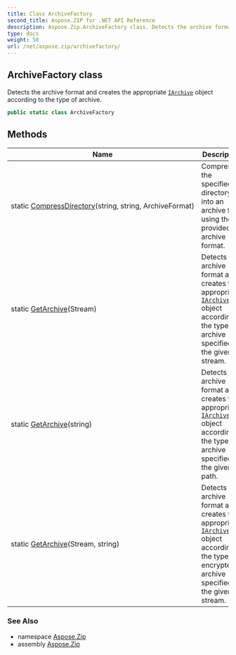 ```yaml
---
title: Class ArchiveFactory
second_title: Aspose.ZIP for .NET API Reference
description: Aspose.Zip.ArchiveFactory class. Detects the archive format and creates the appropriate IArchive object according to the type of archive
type: docs
weight: 50
url: /net/aspose.zip/archivefactory/
---
```

## ArchiveFactory class

Detects the archive format and creates the appropriate [`IArchive`](../iarchive/) object according to the type of archive.

```csharp
public static class ArchiveFactory
```

## Methods

| Name | Description |
| --- | --- |
| static [CompressDirectory](../../aspose.zip/archivefactory/compressdirectory/)(string, string, ArchiveFormat) | Compresses the specified directory into an archive file using the provided archive format. |
| static [GetArchive](../../aspose.zip/archivefactory/getarchive/#getarchive)(Stream) | Detects the archive format and creates the appropriate [`IArchive`](../iarchive/) object according to the type of archive specified by the given stream. |
| static [GetArchive](../../aspose.zip/archivefactory/getarchive/#getarchive_2)(string) | Detects the archive format and creates the appropriate [`IArchive`](../iarchive/) object according to the type of archive specified by the given path. |
| static [GetArchive](../../aspose.zip/archivefactory/getarchive/#getarchive_1)(Stream, string) | Detects the archive format and creates the appropriate [`IArchive`](../iarchive/) object according to the type of encrypted archive specified by the given stream. |

### See Also

* namespace [Aspose.Zip](../../aspose.zip/)
* assembly [Aspose.Zip](../../)



